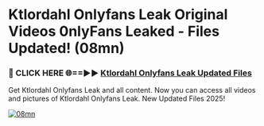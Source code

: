 # Ktlordahl Onlyfans Leak Original Videos 0nlyFans Leaked - Files Updated! (08mn)

<h3>🔴 CLICK HERE 🌐==►► <a href="https://tinyurl.com/x26r9saj" rel="nofollow">Ktlordahl Onlyfans Leak Updated Files</a></h3>

Get Ktlordahl Onlyfans Leak and all content. Now you can access all videos and pictures of Ktlordahl Onlyfans Leak. New Updated Files 2025!

[![08mn](https://i.imgur.com/LkgZPqh.gif)](https://tinyurl.com/x26r9saj)
